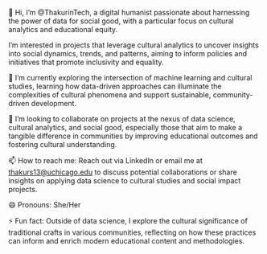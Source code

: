👋 Hi, I’m @ThakurinTech, a digital humanist passionate about harnessing the power of data for social good, with a particular focus on cultural analytics and educational equity. 

I’m interested in projects that leverage cultural analytics to uncover insights into social dynamics, trends, and patterns, aiming to inform policies and initiatives that promote inclusivity and equality.

🌱 I’m currently exploring the intersection of machine learning and cultural studies, learning how data-driven approaches can illuminate the complexities of cultural phenomena and support sustainable, community-driven development.

💞️ I’m looking to collaborate on projects at the nexus of data science, cultural analytics, and social good, especially those that aim to make a tangible difference in communities by improving educational outcomes and fostering cultural understanding.

📫 How to reach me: Reach out via LinkedIn or email me at thakurs13@uchicago.edu to discuss potential collaborations or share insights on applying data science to cultural studies and social impact projects.

😄 Pronouns: She/Her

⚡ Fun fact: Outside of data science, I explore the cultural significance of traditional crafts in various communities, reflecting on how these practices can inform and enrich modern educational content and methodologies.

